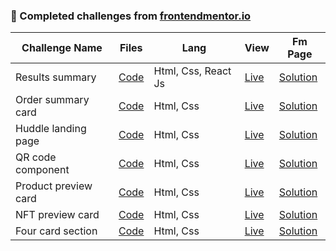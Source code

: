 ### 🙌 Completed challenges from [frontendmentor.io](https://www.frontendmentor.io/)


| Challenge  Name          | Files                                                                                             | Lang                | View                                                                                    | Fm Page                                                                                                          |
|----------------------|---------------------------------------------------------------------------------------------------|---------------------|-----------------------------------------------------------------------------------------|------------------------------------------------------------------------------------------------------------------|
| Results summary      | [Code](https://github.com/bilalturkmen/frontend-mentor-challenges/tree/main/results-summary)      | Html, Css, React Js | [Live](https://results-summaryy.netlify.app/)                                           | [Solution](https://www.frontendmentor.io/solutions/results-summary-component-with-react-js-oY58nHZGtW)           |
| Order summary card   | [Code](https://github.com/bilalturkmen/frontend-mentor-challenges/tree/main/order-summary)        | Html, Css           | [Live](https://bilalturkmen.github.io/frontend-mentor-challenges/order-summary/)        | [Solution](https://www.frontendmentor.io/solutions/order-summary-card-with-flexbox-sDvU61gxez)                   |
| Huddle landing page  | [Code](https://github.com/bilalturkmen/frontend-mentor-challenges/tree/main/huddle-landing-page)  | Html, Css           | [Live](https://bilalturkmen.github.io/frontend-mentor-challenges/huddle-landing-page/)  | [Solution](https://www.frontendmentor.io/solutions/huddle-landing-page-only-css-grid-P9GYLXp5KZ)                 |
| QR code component    | [Code](https://github.com/bilalturkmen/frontend-mentor-challenges/tree/main/qr-code-component)    | Html, Css           | [Live](https://bilalturkmen.github.io/frontend-mentor-challenges/qr-code-component/)    | [Solution](https://www.frontendmentor.io/solutions/qr-code-component-with-flexbox-VatIn7QzgX)                    |
| Product preview card | [Code](https://github.com/bilalturkmen/frontend-mentor-challenges/tree/main/product-preview-card) | Html, Css           | [Live](https://bilalturkmen.github.io/frontend-mentor-challenges/product-preview-card/) | [Solution](https://www.frontendmentor.io/solutions/product-preview-card-css-grid-and-flexbox-PPpkkmOJge)         |
| NFT preview card     | [Code](https://github.com/bilalturkmen/frontend-mentor-challenges/tree/main/nft-preview-card)     | Html, Css           | [Live](https://bilalturkmen.github.io/frontend-mentor-challenges/nft-preview-card/)     | [Solution](https://www.frontendmentor.io/solutions/nft-preview-card-component-flexbox-nZkg6C_Bik)                |
| Four card section    | [Code](https://github.com/bilalturkmen/frontend-mentor-challenges/tree/main/four-card-section)    | Html, Css           | [Live](https://bilalturkmen.github.io/frontend-mentor-challenges/four-card-section/)    | [Solution](https://www.frontendmentor.io/solutions/four-card-feature-section-challenge-with-css-grid-vdJDK27_nC) |



